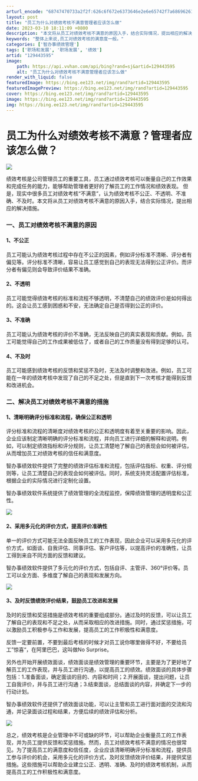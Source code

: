```yaml
---
arturl_encode: "68747470733a2f2f:626c6f672e6373646e2e6e65742f7a686962616e7368695f2f:61727469636c652f64657461696c732f313239343433353935"
layout: post
title: "员工为什么对绩效考核不满意管理者应该怎么做"
date: 2023-03-10 18:11:09 +0800
description: "本文将从员工对绩效考核不满意的原因入手，结合实际情况，提出相应的解决措施"
keywords: "整体上来说,员工对绩效考核的满意度一般。"
categories: ['智办事绩效管理']
tags: ['职场和发展', '职场发展', '绩效']
artid: "129443595"
image:
    path: https://api.vvhan.com/api/bing?rand=sj&artid=129443595
    alt: "员工为什么对绩效考核不满意管理者应该怎么做"
render_with_liquid: false
featuredImage: https://bing.ee123.net/img/rand?artid=129443595
featuredImagePreview: https://bing.ee123.net/img/rand?artid=129443595
cover: https://bing.ee123.net/img/rand?artid=129443595
image: https://bing.ee123.net/img/rand?artid=129443595
img: https://bing.ee123.net/img/rand?artid=129443595
---
```


# 员工为什么对绩效考核不满意？管理者应该怎么做？

![](https://i-blog.csdnimg.cn/blog_migrate/c56e0cc95acbfe2065ffbd57cdcd8f8f.jpeg)

绩效考核是公司管理员工的重要工具，员工通过绩效考核可以衡量自己的工作效果和完成任务的能力，能够帮助管理者更好的了解员工的工作情况和绩效表现。 但是，现实中很多员工对绩效考核“不满意”，认为绩效考核不公正、不透明、不准确、不及时。本文将从员工对绩效考核不满意的原因入手，结合实际情况，提出相应的解决措施。

### 一、员工对绩效考核不满意的原因

#### 1、不公正

员工可能认为绩效考核过程中存在不公正的因素，例如评分标准不清晰、评分者有偏见等。评分标准不清晰，容易让员工感觉到自己的表现无法得到公正评价。而评分者有偏见则会导致评价结果不准确。

#### 2、不透明

员工可能觉得绩效考核的标准和流程不够透明，不清楚自己的绩效评价是如何得出的。这会让员工感到困惑和不安，无法确定自己是否得到公正的评价。

#### 3、不准确

员工可能认为绩效考核的评价不准确，无法反映自己的真实表现和贡献。例如，员工可能觉得自己的工作成果被低估了，或者自己的工作质量没有得到足够的认可。

#### 4、不及时

员工可能感到绩效考核的反馈和奖惩不及时，无法及时调整和改进。例如，员工可能在一年的绩效考核中发现了自己的不足之处，但是直到下一次考核才能得到反馈和改进机会。

### 二、解决员工对绩效考核不满意的措施

#### 1、清晰明确评分标准和流程，确保公正和透明

评分标准和流程的清晰度对绩效考核的公正和透明度有着至关重要的影响。因此，企业应该制定清晰明确的评分标准和流程，并向员工进行详细的解释和说明。例如，可以制定绩效指标和评分规则，让员工清楚地了解自己的表现会如何被评估，从而增加员工对绩效考核的信任和满意度。

智办事绩效软件提供了完整的绩效评估标准和流程，包括评估指标、权重、评分规则等，让员工清楚自己的表现会如何被评估。同时，系统支持灵活配置评估标准，根据企业的实际情况进行定制化设置。

智办事绩效软件系统提供了绩效管理的全流程监控，保障绩效管理的透明度和公正性。

![](https://i-blog.csdnimg.cn/blog_migrate/e2aacdf8afb005f1d4e0f66741c77bfc.png)

#### 2、采用多元化的评价方式，提高评价准确性

单一的评价方式可能无法全面反映员工的工作表现，因此企业可以采用多元化的评价方式，如面谈、自我评估、同事评估、客户评估等，以提高评价的准确性，让员工得到来自不同方面的反馈和建议。

智办事绩效软件提供了多元化的评价方式，包括自评、主管评、360°评价等。员工可以全方面、多维度了解自己的表现和发展方向。

![](https://i-blog.csdnimg.cn/blog_migrate/e86eece83f4e436989a7094c28ae0c0a.png)

#### 3、及时反馈绩效评价结果，鼓励员工改进和发展

及时的反馈和奖惩措施是绩效考核的重要组成部分。通过及时的反馈，可以让员工了解自己的表现和不足之处，从而采取相应的改进措施。同时，通过奖惩措施，可以激励员工积极参与工作和发展，提高员工的工作积极性和满意度。

反馈一定要前置，不要到最后考核的时候才对员工说你哪里做得不好，不要给员工”惊喜“，在阿里巴巴，这叫做No Surprise。

另外也开始开展绩效面谈，绩效面谈是绩效管理的重要环节，主要是为了更好地了解员工的工作表现，并与员工进行沟通，以提高员工的绩效。绩效面谈的具体步骤包括：1.准备面谈，确定面谈的目的、内容和时间；2.开展面谈，提出问题，让员工自我评价，并与员工进行沟通；3.结束面谈，总结面谈的内容，并确定下一步的行动计划。

智办事绩效软件还提供了绩效面谈功能，可以让主管和员工进行面对面的交流和沟通，并记录面谈过程和结果，方便后续的绩效评估和分析。

![](https://i-blog.csdnimg.cn/blog_migrate/e1006aca6c2fc98c3923240bf02257db.png)

总之，绩效考核是企业管理中不可或缺的环节，可以帮助企业衡量员工的工作表现，并为员工提供反馈和奖惩措施。然而，员工对绩效考核不满意的情况也很常见。为了提高员工的满意度和信任度，企业应该清晰明确评分标准和流程，提供员工参与评价的机会，采用多元化的评价方式，及时反馈绩效评价结果，并提供奖惩措施。这些措施可以帮助企业建立公正、透明、准确、及时的绩效考核机制，从而提高员工的工作积极性和满意度。